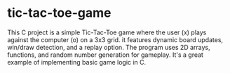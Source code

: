 # tic-tac-toe-game

This C project is a simple Tic-Tac-Toe game where the user (x) plays against the computer (o) on a 3x3 grid. it features dynamic board updates, win/draw detection, and a replay option. The program uses 2D arrays, functions, and random number generation for gameplay. It's a great example of implementing basic game logic in C.
